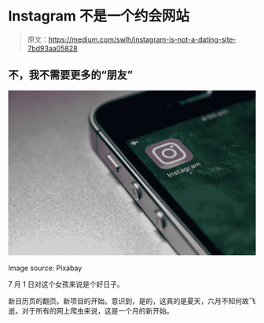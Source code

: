 # Instagram 不是一个约会网站

> 原文：<https://medium.com/swlh/instagram-is-not-a-dating-site-7bd93aa05828>

## 不，我不需要更多的“朋友”

![](img/36ca8a22e1eebac589c892cc960c4624.png)

Image source: Pixabay

7 月 1 日对这个女孩来说是个好日子。

新日历页的翻页。新项目的开始。意识到，是的，这真的是夏天，六月不知何故飞逝。对于所有的网上爬虫来说，这是一个月的新开始。
